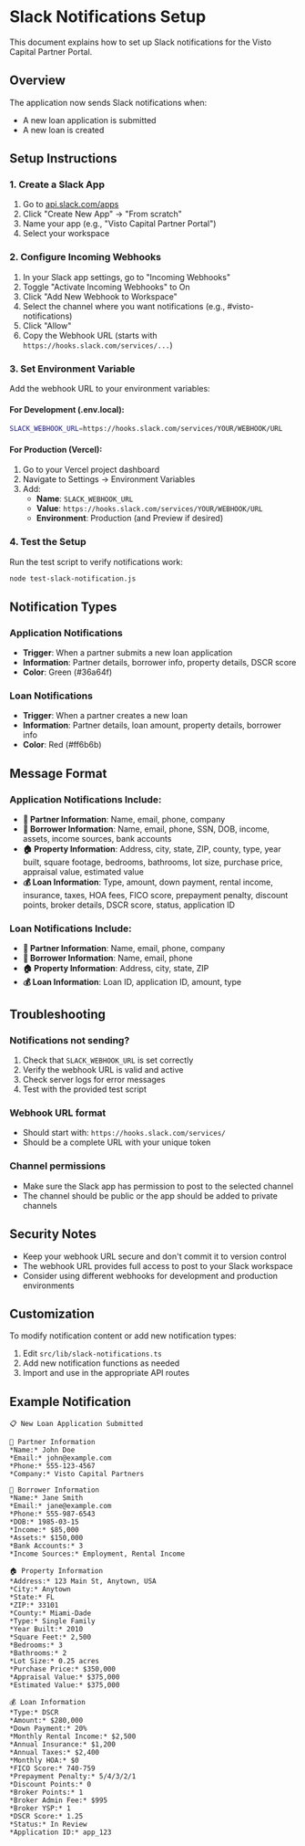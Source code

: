 # Slack Notifications Setup

This document explains how to set up Slack notifications for the Visto Capital Partner Portal.

## Overview

The application now sends Slack notifications when:

- A new loan application is submitted
- A new loan is created

## Setup Instructions

### 1. Create a Slack App

1. Go to [api.slack.com/apps](https://api.slack.com/apps)
2. Click "Create New App" → "From scratch"
3. Name your app (e.g., "Visto Capital Partner Portal")
4. Select your workspace

### 2. Configure Incoming Webhooks

1. In your Slack app settings, go to "Incoming Webhooks"
2. Toggle "Activate Incoming Webhooks" to On
3. Click "Add New Webhook to Workspace"
4. Select the channel where you want notifications (e.g., #visto-notifications)
5. Click "Allow"
6. Copy the Webhook URL (starts with `https://hooks.slack.com/services/...`)

### 3. Set Environment Variable

Add the webhook URL to your environment variables:

#### For Development (.env.local):

```bash
SLACK_WEBHOOK_URL=https://hooks.slack.com/services/YOUR/WEBHOOK/URL
```

#### For Production (Vercel):

1. Go to your Vercel project dashboard
2. Navigate to Settings → Environment Variables
3. Add:
   - **Name**: `SLACK_WEBHOOK_URL`
   - **Value**: `https://hooks.slack.com/services/YOUR/WEBHOOK/URL`
   - **Environment**: Production (and Preview if desired)

### 4. Test the Setup

Run the test script to verify notifications work:

```bash
node test-slack-notification.js
```

## Notification Types

### Application Notifications

- **Trigger**: When a partner submits a new loan application
- **Information**: Partner details, borrower info, property details, DSCR score
- **Color**: Green (#36a64f)

### Loan Notifications

- **Trigger**: When a partner creates a new loan
- **Information**: Partner details, loan amount, property details, borrower info
- **Color**: Red (#ff6b6b)

## Message Format

### Application Notifications Include:

- **🤝 Partner Information**: Name, email, phone, company
- **👤 Borrower Information**: Name, email, phone, SSN, DOB, income, assets, income sources, bank accounts
- **🏠 Property Information**: Address, city, state, ZIP, county, type, year built, square footage, bedrooms, bathrooms, lot size, purchase price, appraisal value, estimated value
- **💰 Loan Information**: Type, amount, down payment, rental income, insurance, taxes, HOA fees, FICO score, prepayment penalty, discount points, broker details, DSCR score, status, application ID

### Loan Notifications Include:

- **🤝 Partner Information**: Name, email, phone, company
- **👤 Borrower Information**: Name, email, phone
- **🏠 Property Information**: Address, city, state, ZIP
- **💰 Loan Information**: Loan ID, application ID, amount, type

## Troubleshooting

### Notifications not sending?

1. Check that `SLACK_WEBHOOK_URL` is set correctly
2. Verify the webhook URL is valid and active
3. Check server logs for error messages
4. Test with the provided test script

### Webhook URL format

- Should start with: `https://hooks.slack.com/services/`
- Should be a complete URL with your unique token

### Channel permissions

- Make sure the Slack app has permission to post to the selected channel
- The channel should be public or the app should be added to private channels

## Security Notes

- Keep your webhook URL secure and don't commit it to version control
- The webhook URL provides full access to post to your Slack workspace
- Consider using different webhooks for development and production environments

## Customization

To modify notification content or add new notification types:

1. Edit `src/lib/slack-notifications.ts`
2. Add new notification functions as needed
3. Import and use in the appropriate API routes

## Example Notification

```
📋 New Loan Application Submitted

🤝 Partner Information
*Name:* John Doe
*Email:* john@example.com
*Phone:* 555-123-4567
*Company:* Visto Capital Partners

👤 Borrower Information
*Name:* Jane Smith
*Email:* jane@example.com
*Phone:* 555-987-6543
*DOB:* 1985-03-15
*Income:* $85,000
*Assets:* $150,000
*Bank Accounts:* 3
*Income Sources:* Employment, Rental Income

🏠 Property Information
*Address:* 123 Main St, Anytown, USA
*City:* Anytown
*State:* FL
*ZIP:* 33101
*County:* Miami-Dade
*Type:* Single Family
*Year Built:* 2010
*Square Feet:* 2,500
*Bedrooms:* 3
*Bathrooms:* 2
*Lot Size:* 0.25 acres
*Purchase Price:* $350,000
*Appraisal Value:* $375,000
*Estimated Value:* $375,000

💰 Loan Information
*Type:* DSCR
*Amount:* $280,000
*Down Payment:* 20%
*Monthly Rental Income:* $2,500
*Annual Insurance:* $1,200
*Annual Taxes:* $2,400
*Monthly HOA:* $0
*FICO Score:* 740-759
*Prepayment Penalty:* 5/4/3/2/1
*Discount Points:* 0
*Broker Points:* 1
*Broker Admin Fee:* $995
*Broker YSP:* 1
*DSCR Score:* 1.25
*Status:* In Review
*Application ID:* app_123
```
